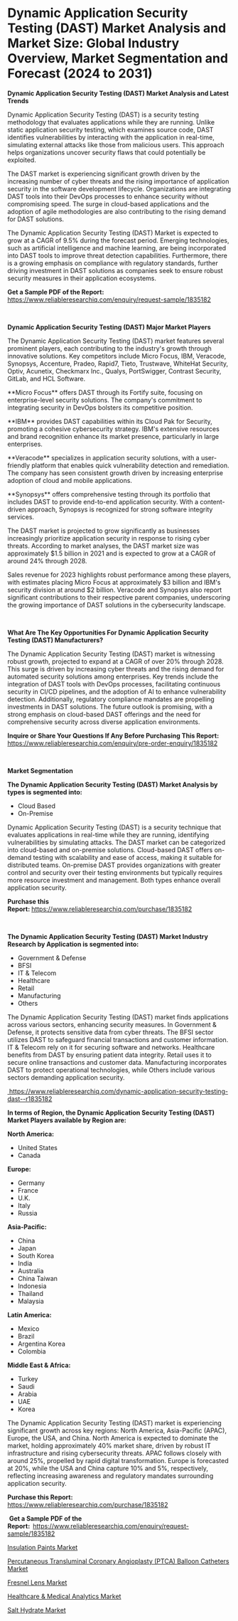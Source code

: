 <p><h1>Dynamic Application Security Testing (DAST) Market Analysis and Market Size: Global Industry Overview, Market Segmentation and Forecast (2024 to 2031)</h1></p><p><strong>Dynamic Application Security Testing (DAST) Market Analysis and Latest Trends</strong></p>
<p><p>Dynamic Application Security Testing (DAST) is a security testing methodology that evaluates applications while they are running. Unlike static application security testing, which examines source code, DAST identifies vulnerabilities by interacting with the application in real-time, simulating external attacks like those from malicious users. This approach helps organizations uncover security flaws that could potentially be exploited.</p><p>The DAST market is experiencing significant growth driven by the increasing number of cyber threats and the rising importance of application security in the software development lifecycle. Organizations are integrating DAST tools into their DevOps processes to enhance security without compromising speed. The surge in cloud-based applications and the adoption of agile methodologies are also contributing to the rising demand for DAST solutions.</p><p>The Dynamic Application Security Testing (DAST) Market is expected to grow at a CAGR of 9.5% during the forecast period. Emerging technologies, such as artificial intelligence and machine learning, are being incorporated into DAST tools to improve threat detection capabilities. Furthermore, there is a growing emphasis on compliance with regulatory standards, further driving investment in DAST solutions as companies seek to ensure robust security measures in their application ecosystems.</p></p>
<p><strong>Get a Sample PDF of the Report:&nbsp;</strong> <a href="https://www.reliableresearchiq.com/enquiry/request-sample/1835182?utm_campaign=1136&utm_medium=2&utm_source=Github&utm_content=ia&utm_term=16102024&utm_id=dynamic-application-security-testing-dast">https://www.reliableresearchiq.com/enquiry/request-sample/1835182</a></p>
<p>&nbsp;</p>
<p><strong>Dynamic Application Security Testing (DAST) Major Market Players</strong></p>
<p><p>The Dynamic Application Security Testing (DAST) market features several prominent players, each contributing to the industry's growth through innovative solutions. Key competitors include Micro Focus, IBM, Veracode, Synopsys, Accenture, Pradeo, Rapid7, Tieto, Trustwave, WhiteHat Security, Optiv, Acunetix, Checkmarx Inc., Qualys, PortSwigger, Contrast Security, GitLab, and HCL Software.</p><p>**Micro Focus** offers DAST through its Fortify suite, focusing on enterprise-level security solutions. The company's commitment to integrating security in DevOps bolsters its competitive position. </p><p>**IBM** provides DAST capabilities within its Cloud Pak for Security, promoting a cohesive cybersecurity strategy. IBM's extensive resources and brand recognition enhance its market presence, particularly in large enterprises.</p><p>**Veracode** specializes in application security solutions, with a user-friendly platform that enables quick vulnerability detection and remediation. The company has seen consistent growth driven by increasing enterprise adoption of cloud and mobile applications.</p><p>**Synopsys** offers comprehensive testing through its portfolio that includes DAST to provide end-to-end application security. With a content-driven approach, Synopsys is recognized for strong software integrity services.</p><p>The DAST market is projected to grow significantly as businesses increasingly prioritize application security in response to rising cyber threats. According to market analyses, the DAST market size was approximately $1.5 billion in 2021 and is expected to grow at a CAGR of around 24% through 2028.</p><p>Sales revenue for 2023 highlights robust performance among these players, with estimates placing Micro Focus at approximately $3 billion and IBM's security division at around $2 billion. Veracode and Synopsys also report significant contributions to their respective parent companies, underscoring the growing importance of DAST solutions in the cybersecurity landscape.</p></p>
<p>&nbsp;</p>
<p><strong>What Are The Key Opportunities For Dynamic Application Security Testing (DAST) Manufacturers?</strong></p>
<p><p>The Dynamic Application Security Testing (DAST) market is witnessing robust growth, projected to expand at a CAGR of over 20% through 2028. This surge is driven by increasing cyber threats and the rising demand for automated security solutions among enterprises. Key trends include the integration of DAST tools with DevOps processes, facilitating continuous security in CI/CD pipelines, and the adoption of AI to enhance vulnerability detection. Additionally, regulatory compliance mandates are propelling investments in DAST solutions. The future outlook is promising, with a strong emphasis on cloud-based DAST offerings and the need for comprehensive security across diverse application environments.</p></p>
<p><strong>Inquire or Share Your Questions If Any Before Purchasing This Report:</strong> <a href="https://www.reliableresearchiq.com/enquiry/pre-order-enquiry/1835182?utm_campaign=1136&utm_medium=2&utm_source=Github&utm_content=ia&utm_term=16102024&utm_id=dynamic-application-security-testing-dast">https://www.reliableresearchiq.com/enquiry/pre-order-enquiry/1835182</a></p>
<p>&nbsp;</p>
<p><strong>Market Segmentation</strong></p>
<p><strong>The Dynamic Application Security Testing (DAST) Market Analysis by types is segmented into:</strong></p>
<p><ul><li>Cloud Based</li><li>On-Premise</li></ul></p>
<p><p>Dynamic Application Security Testing (DAST) is a security technique that evaluates applications in real-time while they are running, identifying vulnerabilities by simulating attacks. The DAST market can be categorized into cloud-based and on-premise solutions. Cloud-based DAST offers on-demand testing with scalability and ease of access, making it suitable for distributed teams. On-premise DAST provides organizations with greater control and security over their testing environments but typically requires more resource investment and management. Both types enhance overall application security.</p></p>
<p><strong>Purchase this Report:&nbsp;</strong><a href="https://www.reliableresearchiq.com/purchase/1835182?utm_campaign=1136&utm_medium=2&utm_source=Github&utm_content=ia&utm_term=16102024&utm_id=dynamic-application-security-testing-dast">https://www.reliableresearchiq.com/purchase/1835182</a></p>
<p>&nbsp;</p>
<p><strong>The Dynamic Application Security Testing (DAST) Market Industry Research by Application is segmented into:</strong></p>
<p><ul><li>Government & Defense</li><li>BFSI</li><li>IT & Telecom</li><li>Healthcare</li><li>Retail</li><li>Manufacturing</li><li>Others</li></ul></p>
<p><p>The Dynamic Application Security Testing (DAST) market finds applications across various sectors, enhancing security measures. In Government & Defense, it protects sensitive data from cyber threats. The BFSI sector utilizes DAST to safeguard financial transactions and customer information. IT & Telecom rely on it for securing software and networks. Healthcare benefits from DAST by ensuring patient data integrity. Retail uses it to secure online transactions and customer data. Manufacturing incorporates DAST to protect operational technologies, while Others include various sectors demanding application security.</p></p>
<p><a href="https://www.reliableresearchiq.com/dynamic-application-security-testing-dast--r1835182?utm_campaign=1136&utm_medium=2&utm_source=Github&utm_content=ia&utm_term=16102024&utm_id=dynamic-application-security-testing-dast">&nbsp;https://www.reliableresearchiq.com/dynamic-application-security-testing-dast--r1835182</a></p>
<p><strong>In terms of Region, the Dynamic Application Security Testing (DAST) Market Players available by Region are:</strong></p>
<p>
    <p> <strong> North America: </strong>
        <ul>
            <li>United States</li>
            <li>Canada</li>
        </ul>
        </p> 
    <p> <strong> Europe: </strong>
        <ul>
            <li>Germany</li>
            <li>France</li>
            <li>U.K.</li>
            <li>Italy</li>
            <li>Russia</li>
        </ul>
        </p> 
    <p> <strong> Asia-Pacific: </strong>
        <ul>
            <li>China</li>
            <li>Japan</li>
            <li>South Korea</li>
            <li>India</li>
            <li>Australia</li>
            <li>China Taiwan</li>
            <li>Indonesia</li>
            <li>Thailand</li>
            <li>Malaysia</li>
        </ul>
        </p> 
    <p> <strong> Latin America: </strong>
        <ul>
            <li>Mexico</li>
            <li>Brazil</li>
            <li>Argentina Korea</li>
            <li>Colombia</li>
        </ul>
        </p> 
    <p> <strong> Middle East & Africa: </strong>
        <ul>
            <li>Turkey</li>
            <li>Saudi</li>
            <li>Arabia</li>
            <li>UAE</li>
            <li>Korea</li>
        </ul>
    </p>
    </p>
<p><p>The Dynamic Application Security Testing (DAST) market is experiencing significant growth across key regions: North America, Asia-Pacific (APAC), Europe, the USA, and China. North America is expected to dominate the market, holding approximately 40% market share, driven by robust IT infrastructure and rising cybersecurity threats. APAC follows closely with around 25%, propelled by rapid digital transformation. Europe is forecasted at 20%, while the USA and China capture 10% and 5%, respectively, reflecting increasing awareness and regulatory mandates surrounding application security.</p></p>
<p><strong>Purchase this Report: </strong><a href="https://www.reliableresearchiq.com/purchase/1835182?utm_campaign=1136&utm_medium=2&utm_source=Github&utm_content=ia&utm_term=16102024&utm_id=dynamic-application-security-testing-dast">https://www.reliableresearchiq.com/purchase/1835182</a></p>
<p>&nbsp;<strong>Get a Sample PDF of the Report:&nbsp;&nbsp;</strong><a href="https://www.reliableresearchiq.com/enquiry/request-sample/1835182?utm_campaign=1136&utm_medium=2&utm_source=Github&utm_content=ia&utm_term=16102024&utm_id=dynamic-application-security-testing-dast">https://www.reliableresearchiq.com/enquiry/request-sample/1835182</a></p>
<p><strong></strong></p>
<p><p><a href="https://www.linkedin.com/pulse/strategic-market-insights-global-insulation-paints-2024-p2oce?utm_campaign=1136&utm_medium=2&utm_source=Github&utm_content=ia&utm_term=16102024&utm_id=dynamic-application-security-testing-dast">Insulation Paints Market</a></p><p><a href="https://github.com/lavenaz9fufin/Market-Research-Report-List-1/blob/main/percutaneous-transluminal-coronary-angioplasty-ptca-balloon-catheters-market.md?utm_campaign=1136&utm_medium=2&utm_source=Github&utm_content=ia&utm_term=16102024&utm_id=dynamic-application-security-testing-dast">Percutaneous Transluminal Coronary Angioplasty (PTCA) Balloon Catheters Market</a></p><p><a href="https://www.linkedin.com/pulse/fresnel-lens-market-size-growth-industry-analysis-segmentation-gmbbe?utm_campaign=1136&utm_medium=2&utm_source=Github&utm_content=ia&utm_term=16102024&utm_id=dynamic-application-security-testing-dast">Fresnel Lens Market</a></p><p><a href="https://github.com/tewellnudorennk/Market-Research-Report-List-1/blob/main/healthcare-medical-analytics-market.md?utm_campaign=1136&utm_medium=2&utm_source=Github&utm_content=ia&utm_term=16102024&utm_id=dynamic-application-security-testing-dast">Healthcare & Medical Analytics Market</a></p><p><a href="https://www.linkedin.com/pulse/salt-hydrate-market-segmentation-in-depth-analysis-pharmaceuticalbuilding-xj5qe?utm_campaign=1136&utm_medium=2&utm_source=Github&utm_content=ia&utm_term=16102024&utm_id=dynamic-application-security-testing-dast">Salt Hydrate Market</a></p></p>